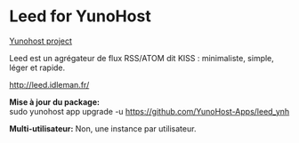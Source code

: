Leed for YunoHost
==================

[Yunohost project](https://yunohost.org/#/)

Leed est un agrégateur de flux RSS/ATOM dit KISS : minimaliste, simple, léger et rapide.

http://leed.idleman.fr/

**Mise à jour du package:**  
sudo yunohost app upgrade -u https://github.com/YunoHost-Apps/leed_ynh

**Multi-utilisateur:** Non, une instance par utilisateur.
